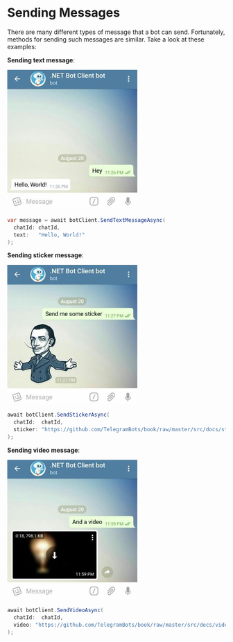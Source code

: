# Sending Messages

There are many different types of message that a bot can send.
Fortunately, methods for sending such messages are similar. Take a look at these examples:

**Sending text message**:

![text message screenshot](../docs/shot-text_msg.jpg)

```c#
var message = await botClient.SendTextMessageAsync(
  chatId: chatId,
  text:   "Hello, World!"
);
```

**Sending sticker message**:

![sticker message screenshot](../docs/shot-sticker.jpg)

```c#
await botClient.SendStickerAsync(
  chatId:  chatId,
  sticker: "https://github.com/TelegramBots/book/raw/master/src/docs/sticker-dali.webp"
);
```

**Sending video message**:

![video message screenshot](../docs/shot-video.jpg)

```c#
await botClient.SendVideoAsync(
  chatId:  chatId,
  video: "https://github.com/TelegramBots/book/raw/master/src/docs/video-bulb.mp4"
);
```
